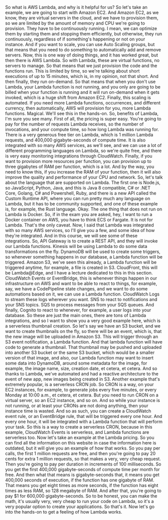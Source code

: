 
<v Instructor>So what is AWS Lambda,</v>
and why is it helpful for us?
So let's take an example,
we are going to start with Amazon EC2.
And Amazon EC2, as we know,
they are virtual servers in the cloud,
and we have to provision them,
so we are limited by the amount of memory
and CPU we're going to provision.
They have to be continuously running.
I mean, we can optimize them
by starting them and stopping them efficiently,
but otherwise, they run continuously,
regardless of if something's happening or not
on your instance.
And if you want to scale, you can use Auto Scaling groups,
but that means that you need to do something
to automatically add and remove servers.
Now, this is one way of doing things,
and it has worked great, but then there is AWS Lambda.
So with Lambda, these are virtual functions,
no servers to manage.
So that means that we just provision the code
and the functions run.
This is limited by time,
so we're talking about short executions of up to 15 minutes,
which is, in my opinion, not that short.
And then finally, they run on-demand.
So that means that when you don't use Lambda,
your Lambda function is not running,
and you only are going to be billed
when your function is running
and it will run on-demand when it gets invoked,
which is a huge shift from Amazon EC2.
Finally, this scaling is automated.
If you need more Lambda functions, occurrences,
and different currency,
then automatically, AWS will provision for you,
more Lambda functions.
Magical.
We'll see this in the hands-on.
So, benefits of Lambda, I'm sure you see many.
First of all, the pricing is super easy.
You're going to pay for the number of requests
Lambda receives, so the number of invocations,
and your compute time, so how long Lambda was running for.
There is a very generous free tier on Lambda,
which is 1 million Lambda requests,
and 400,000 gigabyte-seconds of compute time.
It is also integrated with so many AWS services,
as we'll see, and we can use
a lot of different programming languages on Lambda,
so we're quite free,
and there is very easy monitoring integrations
through CloudWatch.
Finally, if you want to provision
more resources per function,
you can provision up to
three gigabytes of RAM per function, which is a lot.
And by the way, you need to know this,
if you increase the RAM of your function,
then it will also improve the quality and performance
of your CPU and network.
So, let's talk about the language
that are supported on Lambda.
The first one is Node.js, so JavaScript, Python,
Java, and this is Java 8 compatible, C# or .NET Core,
Golang, C# and Powershell, Ruby,
and there is a new API called the Custom Runtime API,
where you can run pretty much any language on Lambda,
but it has to be community supported,
and one of these example is, for example,
the Rust language.
Okay.
The one thing that does not run on Lambda is Docker.
So, if in the exam you are asked,
hey, I want to run a Docker container on AWS,
you have to think ECS or Fargate.
It is not for Lambda.
That's the only caveat.
Now, I said that Lambda was integrated
with so many AWS services,
so I'll give you a few,
and some idea of how they're integrated.
And in this course,
we will see some of these integrations.
So, API Gateway is to create a REST API,
and they will invoke our Lambda functions.
Kinesis will be using Lambda
to do some data transformations on the fly.
DynamoDB will be used to create some triggers,
so whenever something happens in our database,
a Lambda function will be triggered.
Amazon S3, we've seen this already,
a Lambda function will be triggered anytime, for example,
a file is created in S3.
CloudFront, this will be Lambda@Edge,
and I have a lecture dedicated to this in this section.
CloudWatch Events or EventBridge,
this is whenever things happen
in our infrastructure on AWS and want to be able
to react to things, for example,
say, we have a CodePipeline state changes,
and we want to do some automations based on it,
we can use a Lambda function.
CloudWatch Logs to stream these logs wherever you want.
SNS to react to notifications
and your SNS topics.
SQS to process messages from your SQS queues.
And finally, Cognito to react to whenever,
for example, a user logs into your database.
So these are just the main ones,
there are tons of Lambda integrations,
and so I want to show you a very good example here,
which is a serverless thumbnail creation.
So let's say we have an S3 bucket,
and we want to create thumbnails on the fly,
so there will be an event, which is,
that the new image will be uploaded in Amazon S3.
This will trigger through an S3 event notification,
a Lambda function.
And that lambda function will have code
to generate a thumbnail.
That thumbnail may be pushed and uploaded
into another S3 bucket or the same S3 bucket,
which would be a smaller version of that image,
and also, our Lambda function
may want to insert some data into DynamoDB,
around some metadata for the image, for example,
the image name, size, creation date, et cetera, et cetera.
And so thanks to Lambda,
we've automated and had a reactive architecture
to the event of new app, new images being created in S3.
Another example that's extremely popular,
is a serverless CRON job.
So CRON is a way, on your EC2 instances, for example,
to generate jobs every five minutes,
or every Monday at 10:00 a.m., et cetera, et cetera.
But you need to run CRON on a virtual server,
so an EC2 instance, and so on.
And so while your instance is not running,
or at least your CRONs are not doing anything,
then your instance time is wasted.
And so as such, you can create a CloudWatch event rule,
or an EventBridge rule,
that will be triggered every one hour.
And every one hour, it will be integrated
with a Lambda function that will perform your task.
So this is a way to create a serverless CRON,
because in this example,
CloudWatch Events is serverless,
and Lambda functions are serverless too.
Now let's take an example at the Lambda pricing.
So you can find all the information on this website
in case the information here is outdated,
but it will give you an example of how that works.
So you pay per calls, the first 1 million requests are free,
and then you're going to pay 20 cents
for extra 1 million requests,
so that makes a very, very cheap request.
Then you're going to pay per duration
in increments of 100 milliseconds.
So you get the first 400,000 gigabyte-seconds
of compute time per month for free.
And then what that means is gigabyte-seconds that,
it means you get 400,000 seconds of execution,
if the function has one gigabyte of RAM.
That means you get eight times as more seconds,
if the function has eight times as less RAM,
so 128 megabyte of RAM.
And after that,
you're going to pay $1 for 600,000 gigabyte-seconds.
So to be honest, you can make the math,
it's usually very, very cheap to run your code on Lambda,
so it's a very popular option to create your applications.
So that's it.
Now let's go into the hands-on
to get a feeling of how Lambda works.
